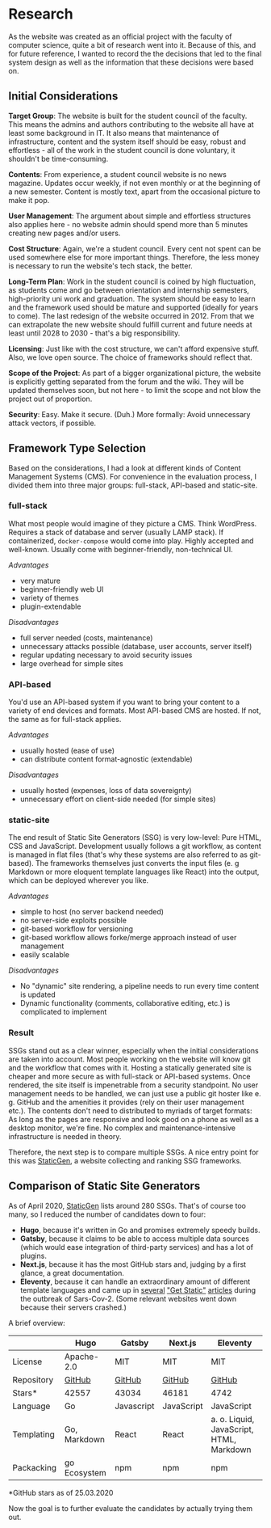 # Research

As the website was created as an official project with the faculty of computer
science, quite a bit of research went into it. Because of this, and for future
reference, I wanted to record the the decisions that led to the final system
design as well as the information that these decisions were based on.

## Initial Considerations

**Target Group**: The website is built for the student council of the faculty.
This means the admins and authors contributing to the website all have at least
some background in IT. It also means that maintenance of infrastructure,
content and the system itself should be easy, robust and effortless - all of the
work in the student council is done voluntary, it shouldn't be time-consuming.

**Contents**: From experience, a student council website is no news magazine.
Updates occur weekly, if not even monthly or at the beginning of a new semester.
Content is mostly text, apart from the occasional picture to make it pop.

**User Management**: The argument about simple and effortless structures also
applies here - no website admin should spend more than 5 minutes creating new
pages and/or users.

**Cost Structure**: Again, we're a student council. Every cent not spent can be
used somewhere else for more important things. Therefore, the less money is
necessary to run the website's tech stack, the better.

**Long-Term Plan**: Work in the student council is coined by high fluctuation,
as students come and go between orientation and internship semesters,
high-priority uni work and graduation. The system should be easy to learn and
the framework used should be mature and supported (ideally for years to come).
The last redesign of the website occurred in 2012. From that we can extrapolate
the new website should fulfill current and future needs at least until 2028 to
2030 - that's a big responsibility.

**Licensing**: Just like with the cost structure, we can't afford expensive
stuff. Also, we love open source. The choice of frameworks should reflect that.

**Scope of the Project**: As part of a bigger organizational picture, the
website is explicitly getting separated from the forum and the wiki. They will
be updated themselves soon, but not here - to limit the scope and not blow the
project out of proportion.

**Security**: Easy. Make it secure. (Duh.) More formally: Avoid unnecessary
attack vectors, if possible.

## Framework Type Selection

Based on the considerations, I had a look at different kinds of Content
Management Systems (CMS). For convenience in the evaluation process, I divided
them into three major groups: full-stack, API-based and static-site.

### full-stack

What most people would imagine of they picture a CMS. Think WordPress. Requires
a stack of database and server (usually LAMP stack). If containerized,
`docker-compose` would come into play. Highly accepted and well-known. Usually
come with beginner-friendly, non-technical UI.

*Advantages*

* very mature
* beginner-friendly web UI
* variety of themes
* plugin-extendable

*Disadvantages*

* full server needed (costs, maintenance)
* unnecessary attacks possible (database, user accounts, server itself)
* regular updating necessary to avoid security issues
* large overhead for simple sites

### API-based

You'd use an API-based system if you want to bring your content to a variety of
end devices and formats. Most API-based CMS are hosted. If not, the same as for
full-stack applies.

*Advantages*

* usually hosted (ease of use)
* can distribute content format-agnostic (extendable)

*Disadvantages*

* usually hosted (expenses, loss of data sovereignty)
* unnecessary effort on client-side needed (for simple sites)

### static-site

The end result of Static Site Generators (SSG) is very low-level: Pure HTML, CSS
and JavaScript. Development usually follows a git workflow, as content is
managed in flat files (that's why these systems are also referred to as
git-based). The frameworks themselves just converts the input files (e. g
Markdown or more eloquent template languages like React) into the output, which
can be deployed wherever you like.

*Advantages*

* simple to host (no server backend needed)
* no server-side exploits possible
* git-based workflow for versioning
* git-based workflow allows forke/merge approach instead of user management
* easily scalable

*Disadvantages*

* No "dynamic" site rendering, a pipeline needs to run every time content is
  updated
* Dynamic functionality (comments, collaborative editing, etc.) is complicated
  to implement

### Result

SSGs stand out as a clear winner, especially when the initial considerations are
taken into account. Most people working on the website will know git and the
workflow that comes with it. Hosting a statically generated site is cheaper and
more secure as with full-stack or API-based systems. Once rendered, the site
itself is impenetrable from a security standpoint. No user management needs to
be handled, we can just use a public git hoster like e. g. GitHub and the
amenities it provides (rely on their user management etc.). The contents don't
need to distributed to myriads of target formats: As long as the pages are
responsive and look good on a phone as well as a desktop monitor, we're fine. No
complex and maintenance-intensive infrastructure is needed in theory.

Therefore, the next step is to compare multiple SSGs. A nice entry point for
this was [StaticGen](https://www.staticgen.com/), a website collecting and
ranking SSG frameworks.

## Comparison of Static Site Generators

As of April 2020, [StaticGen](https://www.staticgen.com/) lists around 280 SSGs.
That's of course too many, so I reduced the number of candidates down to four:

* **Hugo**, because it's written in Go and promises extremely speedy builds.
* **Gatsby**, because it claims to be able to access multiple data sources
  (which would ease integration of third-party services) and has a lot of
  plugins.
* **Next.js**, because it has the most GitHub stars and, judging by a first
  glance, a great documentation.
* **Eleventy**, because it can handle an extraordinary amount of different
  template languages and came up in
  [several](https://t3n.de/news/krisenmodus-sollten-websites-1266878/)
  ["Get Static"](https://meyerweb.com/eric/thoughts/2020/03/22/get-static/)
  [articles](https://github.com/maxboeck/emergency-site)
  during the outbreak of Sars-Cov-2. (Some relevant websites went down because
  their servers crashed.)

A brief overview:

|            | Hugo         | Gatsby     | Next.js    |Eleventy       |
|------------|--------------|------------|------------|---------------|
| License    | Apache-2.0   | MIT        | MIT        | MIT           |
| Repository | [GitHub](https://github.com/gohugoio/hugo) | [GitHub](https://github.com/gatsbyjs/gatsby) | [GitHub](https://github.com/zeit/next.js) | [GitHub](https://github.com/11ty/eleventy) |
| Stars*     | 42557        | 43034      | 46181      | 4742          |
| Language   | Go           | Javascript | JavaScript | JavaScript    |
| Templating | Go, Markdown | React      | React      | a. o. Liquid, JavaScript, HTML, Markdown |
| Packacking | go Ecosystem | npm        | npm        | npm           |

*GitHub stars as of 25.03.2020

Now the goal is to further evaluate the candidates by actually trying them out.
